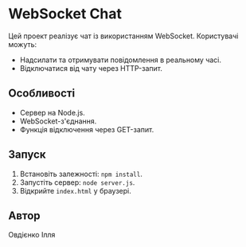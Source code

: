 # WebSocket Chat

Цей проект реалізує чат із використанням WebSocket. Користувачі можуть:
- Надсилати та отримувати повідомлення в реальному часі.
- Відключатися від чату через HTTP-запит.

## Особливості
- Сервер на Node.js.
- WebSocket-з'єднання.
- Функція відключення через GET-запит.

## Запуск
1. Встановіть залежності: `npm install`.
2. Запустіть сервер: `node server.js`.
3. Відкрийте `index.html` у браузері.

## Автор
Овдієнко Ілля
